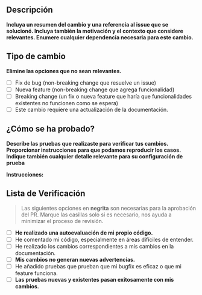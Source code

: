 ## Descripción

**Incluya un resumen del cambio y una referencia al issue que se solucionó. Incluya también la motivación y el contexto que considere relevantes. Enumere cualquier dependencia necesaria para este cambio.**

<!-- Plantilla de ejemplo:

**Este PR provee:**
-   Implementación de tests unitarios para...
-   Implementación de pipeline custom para la detección de...
-   ...
-->

<!-- si se resuelve un bug:
Fixes #<número_de_issue>
-->

<!-- si se resuelve una feature
Closes #<número_de_issue>
-->

<!-- Ejemplos:
Fixes: #420
Closes: #420
-->

## Tipo de cambio

**Elimine las opciones que no sean relevantes.**

<!-- Edite a continuación -->

-   [ ] Fix de bug (non-breaking change que resuelve un issue)
-   [ ] Nueva feature (non-breaking change que agrega funcionalidad)
-   [ ] Breaking change (un fix o nueva feature que haría que funcionalidades existentes no funcionen como se espera)
-   [ ] Este cambio requiere una actualización de la documentación.

## ¿Cómo se ha probado?

**Describe las pruebas que realizaste para verificar tus cambios. Proporcionar instrucciones para que podamos reproducir los casos. Indique también cualquier detalle relevante para su configuración de prueba**

**Instrucciones:**

<!-- Proporcione instrucciones, a continuación un ejemplo:

**1.** Setear los siguientes parámetros en `.env`: ...  
**2.** Levantar el servidor utilizando el comando...  
**3.** Realizar un pedido http al servicio `nombre de servicio` con los siguientes parámetros: ...   

**Resultado esperado:** El resultado del pedido http responde con: ...

-->

## Lista de Verificación

> Las siguientes opciones en **negrita** son necesarias para la aprobación del PR. Marque las casillas solo si es necesario, nos ayuda a minimizar el proceso de revisión.

<!-- Editar a continuación -->

-   [ ] **He realizado una autoevaluación de mi propio código.**
-   [ ] He comentado mi código, especialmente en áreas difíciles de entender.
-   [ ] He realizado los cambios correspondientes a mis cambios en la documentación.
-   [ ] **Mis cambios no generan nuevas advertencias.**
-   [ ] He añadido pruebas que prueban que mi bugfix es eficaz o que mi feature funciona.
-   [ ] **Las pruebas nuevas y existentes pasan exitosamente con mis cambios.**
